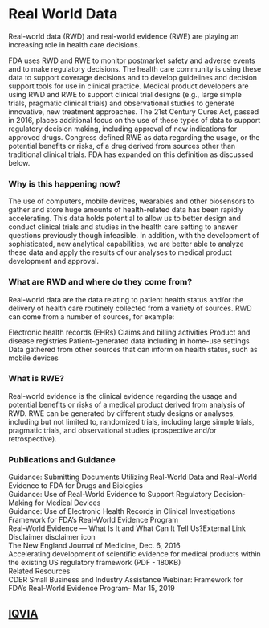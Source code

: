 # Real World Data

Real-world data (RWD) and real-world evidence (RWE) are playing an increasing role in health care decisions.

FDA uses RWD and RWE to monitor postmarket safety and adverse events and to make regulatory decisions.
The health care community is using these data to support coverage decisions and to develop guidelines and decision support tools for use in clinical practice.
Medical product developers are using RWD and RWE to support clinical trial designs (e.g., large simple trials, pragmatic clinical trials) and observational studies to generate innovative, new treatment approaches.
The 21st Century Cures Act, passed in 2016, places additional focus on the use of these types of data to support regulatory decision making, including approval of new indications for approved drugs. Congress defined RWE as data regarding the usage, or the potential benefits or risks, of a drug derived from sources other than traditional clinical trials. FDA has expanded on this definition as discussed below.

### Why is this happening now?
The use of computers, mobile devices, wearables and other biosensors to gather and store huge amounts of health-related data has been rapidly accelerating. This data holds potential to allow us to better design and conduct clinical trials and studies in the health care setting to answer questions previously though infeasible. In addition, with the development of sophisticated, new analytical capabilities, we are better able to analyze these data and apply the results of our analyses to medical product development and approval.

### What are RWD and where do they come from?
Real-world data are the data relating to patient health status and/or the delivery of health care routinely collected from a variety of sources. RWD can come from a number of sources, for example:

Electronic health records (EHRs)
Claims and billing activities
Product and disease registries
Patient-generated data including in home-use settings
Data gathered from other sources that can inform on health status, such as mobile devices

### What is RWE?
Real-world evidence is the clinical evidence regarding the usage and potential benefits or risks of a medical product derived from analysis of RWD. RWE can be generated by different study designs or analyses, including but not limited to, randomized trials, including large simple trials, pragmatic trials, and observational studies (prospective and/or retrospective).

### Publications and Guidance
Guidance: Submitting Documents Utilizing Real-World Data and Real-World Evidence to FDA for Drugs and Biologics  
Guidance: Use of Real-World Evidence to Support Regulatory Decision-Making for Medical Devices  
Guidance: Use of Electronic Health Records in Clinical Investigations  
Framework for FDA’s Real-World Evidence Program  
Real-World Evidence — What Is It and What Can It Tell Us?External Link Disclaimer disclaimer icon  
The New England Journal of Medicine, Dec. 6, 2016  
Accelerating development of scientific evidence for medical products within the existing US regulatory framework (PDF - 180KB)  
Related Resources  
CDER Small Business and Industry Assistance Webinar: Framework for FDA’s Real-World Evidence Program- Mar 15, 2019  


## [IQVIA](https://www.iqvia.com/)
